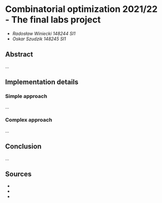 # Combinatorial optimization 2021/22 - The final labs project
* *Radosław Winiecki 148244 SI1*
* *Oskar Szudzik 148245 SI1*
## Abstract
...
## Implementation details
### Simple approach
...
### Complex approach
...
## Conclusion
...
## Sources
*
* 
* 